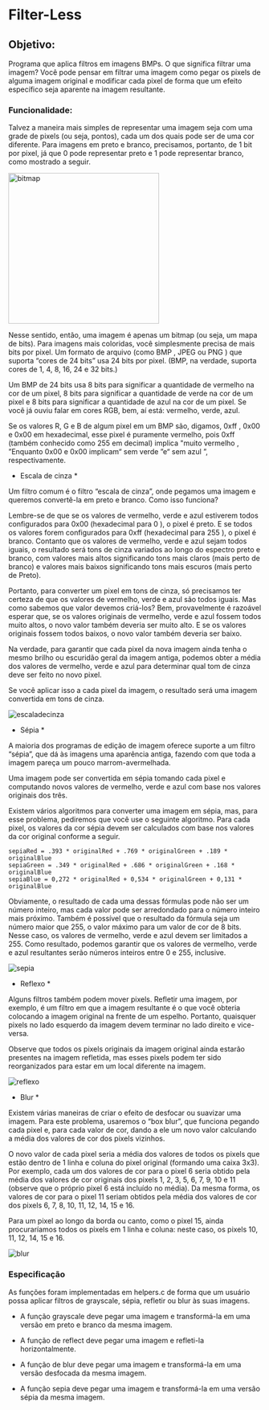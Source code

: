 # Filter-Less

## Objetivo:

Programa que aplica filtros em imagens BMPs. O que significa filtrar uma imagem? Você pode pensar em filtrar uma imagem como pegar os pixels de alguma imagem original e modificar cada pixel de forma que um efeito específico seja aparente na imagem resultante.

### Funcionalidade:

Talvez a maneira mais simples de representar uma imagem seja com uma grade de pixels (ou seja, pontos), cada um dos quais pode ser de uma cor diferente. Para imagens em preto e branco, precisamos, portanto, de 1 bit por pixel, já que 0 pode representar preto e 1 pode representar branco, como mostrado a seguir.

<img width="300" alt="bitmap" src="https://user-images.githubusercontent.com/98659450/192407086-ac7d6b9a-50f1-4390-8ecc-1b7bd381408c.png">

Nesse sentido, então, uma imagem é apenas um bitmap (ou seja, um mapa de bits). Para imagens mais coloridas, você simplesmente precisa de mais bits por pixel. Um formato de arquivo (como BMP , JPEG ou PNG ) que suporta “cores de 24 bits” usa 24 bits por pixel. (BMP, na verdade, suporta cores de 1, 4, 8, 16, 24 e 32 bits.)

Um BMP de 24 bits usa 8 bits para significar a quantidade de vermelho na cor de um pixel, 8 bits para significar a quantidade de verde na cor de um pixel e 8 bits para significar a quantidade de azul na cor de um pixel. Se você já ouviu falar em cores RGB, bem, aí está: vermelho, verde, azul.

Se os valores R, G e B de algum pixel em um BMP são, digamos, 0xff , 0x00 e 0x00 em hexadecimal, esse pixel é puramente vermelho, pois 0xff (também conhecido como 255 em decimal) implica "muito vermelho , ”Enquanto 0x00 e 0x00 implicam“ sem verde ”e“ sem azul ”, respectivamente.

* Escala de cinza *

Um filtro comum é o filtro “escala de cinza”, onde pegamos uma imagem e queremos convertê-la em preto e branco. Como isso funciona?

Lembre-se de que se os valores de vermelho, verde e azul estiverem todos configurados para 0x00 (hexadecimal para 0 ), o pixel é preto. E se todos os valores forem configurados para 0xff (hexadecimal para 255 ), o pixel é branco. Contanto que os valores de vermelho, verde e azul sejam todos iguais, o resultado será tons de cinza variados ao longo do espectro preto e branco, com valores mais altos significando tons mais claros (mais perto de branco) e valores mais baixos significando tons mais escuros (mais perto de Preto).

Portanto, para converter um pixel em tons de cinza, só precisamos ter certeza de que os valores de vermelho, verde e azul são todos iguais. Mas como sabemos que valor devemos criá-los? Bem, provavelmente é razoável esperar que, se os valores originais de vermelho, verde e azul fossem todos muito altos, o novo valor também deveria ser muito alto. E se os valores originais fossem todos baixos, o novo valor também deveria ser baixo.

Na verdade, para garantir que cada pixel da nova imagem ainda tenha o mesmo brilho ou escuridão geral da imagem antiga, podemos obter a média dos valores de vermelho, verde e azul para determinar qual tom de cinza deve ser feito no novo pixel.

Se você aplicar isso a cada pixel da imagem, o resultado será uma imagem convertida em tons de cinza.

![escaladecinza](https://user-images.githubusercontent.com/98659450/192410143-88bee991-a0d2-4de5-a7b1-64648a6d6949.png)

* Sépia *

A maioria dos programas de edição de imagem oferece suporte a um filtro “sépia”, que dá às imagens uma aparência antiga, fazendo com que toda a imagem pareça um pouco marrom-avermelhada.

Uma imagem pode ser convertida em sépia tomando cada pixel e computando novos valores de vermelho, verde e azul com base nos valores originais dos três.

Existem vários algoritmos para converter uma imagem em sépia, mas, para esse problema, pediremos que você use o seguinte algoritmo. Para cada pixel, os valores da cor sépia devem ser calculados com base nos valores da cor original conforme a seguir.

	sepiaRed = .393 * originalRed + .769 * originalGreen + .189 * originalBlue
	sepiaGreen = .349 * originalRed + .686 * originalGreen + .168 * originalBlue
	sepiaBlue = 0,272 * originalRed + 0,534 * originalGreen + 0,131 * originalBlue

Obviamente, o resultado de cada uma dessas fórmulas pode não ser um número inteiro, mas cada valor pode ser arredondado para o número inteiro mais próximo. Também é possível que o resultado da fórmula seja um número maior que 255, o valor máximo para um valor de cor de 8 bits. Nesse caso, os valores de vermelho, verde e azul devem ser limitados a 255. Como resultado, podemos garantir que os valores de vermelho, verde e azul resultantes serão números inteiros entre 0 e 255, inclusive.

![sepia](https://user-images.githubusercontent.com/98659450/192410596-4da2e4fa-cc81-40c9-92bb-743c1880b2f9.png)

* Reflexo *

Alguns filtros também podem mover pixels. Refletir uma imagem, por exemplo, é um filtro em que a imagem resultante é o que você obteria colocando a imagem original na frente de um espelho. Portanto, quaisquer pixels no lado esquerdo da imagem devem terminar no lado direito e vice-versa.

Observe que todos os pixels originais da imagem original ainda estarão presentes na imagem refletida, mas esses pixels podem ter sido reorganizados para estar em um local diferente na imagem.

![reflexo](https://user-images.githubusercontent.com/98659450/192411204-7ce42bab-00c0-445c-8211-fa310891d2b4.png)

* Blur *

Existem várias maneiras de criar o efeito de desfocar ou suavizar uma imagem. Para este problema, usaremos o “box blur”, que funciona pegando cada pixel e, para cada valor de cor, dando a ele um novo valor calculando a média dos valores de cor dos pixels vizinhos.

O novo valor de cada pixel seria a média dos valores de todos os pixels que estão dentro de 1 linha e coluna do pixel original (formando uma caixa 3x3). Por exemplo, cada um dos valores de cor para o pixel 6 seria obtido pela média dos valores de cor originais dos pixels 1, 2, 3, 5, 6, 7, 9, 10 e 11 (observe que o próprio pixel 6 está incluído no média). Da mesma forma, os valores de cor para o pixel 11 seriam obtidos pela média dos valores de cor dos pixels 6, 7, 8, 10, 11, 12, 14, 15 e 16.

Para um pixel ao longo da borda ou canto, como o pixel 15, ainda procuraríamos todos os pixels em 1 linha e coluna: neste caso, os pixels 10, 11, 12, 14, 15 e 16.

![blur](https://user-images.githubusercontent.com/98659450/192411579-ca151b2d-2f0e-4f77-9463-87978343ec89.png)

### Especificação

As funções foram implementadas em helpers.c de forma que um usuário possa aplicar filtros de grayscale, sépia, refletir ou blur às suas imagens.

 * A função grayscale deve pegar uma imagem e transformá-la em uma versão em preto e branco da mesma imagem.

 * A função de reflect deve pegar uma imagem e refleti-la horizontalmente.

 * A função de blur deve pegar uma imagem e transformá-la em uma versão desfocada da mesma imagem.

 * A função sepia deve pegar uma imagem e transformá-la em uma versão sépia da mesma imagem.
